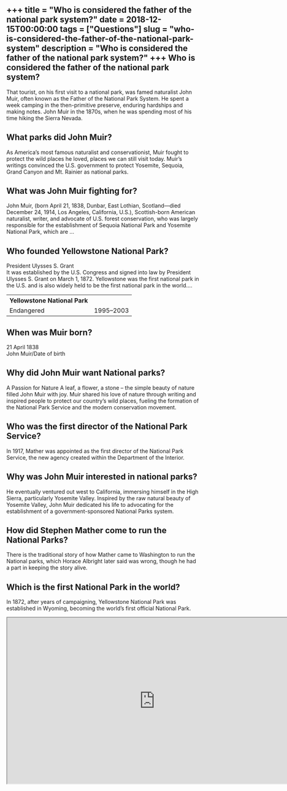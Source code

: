 +++
title = "Who is considered the father of the national park system?"
date = 2018-12-15T00:00:00
tags = ["Questions"]
slug = "who-is-considered-the-father-of-the-national-park-system"
description = "Who is considered the father of the national park system?"
+++
Who is considered the father of the national park system?
---------------------------------------------------------

That tourist, on his first visit to a national park, was famed naturalist John Muir, often known as the Father of the National Park System. He spent a week camping in the then-primitive preserve, enduring hardships and making notes. John Muir in the 1870s, when he was spending most of his time hiking the Sierra Nevada.

What parks did John Muir?
-------------------------

As America’s most famous naturalist and conservationist, Muir fought to protect the wild places he loved, places we can still visit today. Muir’s writings convinced the U.S. government to protect Yosemite, Sequoia, Grand Canyon and Mt. Rainier as national parks.

What was John Muir fighting for?
--------------------------------

John Muir, (born April 21, 1838, Dunbar, East Lothian, Scotland—died December 24, 1914, Los Angeles, California, U.S.), Scottish-born American naturalist, writer, and advocate of U.S. forest conservation, who was largely responsible for the establishment of Sequoia National Park and Yosemite National Park, which are …

Who founded Yellowstone National Park?
--------------------------------------

President Ulysses S. Grant  
It was established by the U.S. Congress and signed into law by President Ulysses S. Grant on March 1, 1872. Yellowstone was the first national park in the U.S. and is also widely held to be the first national park in the world….

<table><tr><th>Yellowstone National Park</th></tr><tr><td>Endangered</td><td>1995–2003</td></tr></table>

When was Muir born?
-------------------

21 April 1838  
John Muir/Date of birth

Why did John Muir want National parks?
--------------------------------------

A Passion for Nature A leaf, a flower, a stone – the simple beauty of nature filled John Muir with joy. Muir shared his love of nature through writing and inspired people to protect our country’s wild places, fueling the formation of the National Park Service and the modern conservation movement.

Who was the first director of the National Park Service?
--------------------------------------------------------

In 1917, Mather was appointed as the first director of the National Park Service, the new agency created within the Department of the Interior.

Why was John Muir interested in national parks?
-----------------------------------------------

He eventually ventured out west to California, immersing himself in the High Sierra, particularly Yosemite Valley. Inspired by the raw natural beauty of Yosemite Valley, John Muir dedicated his life to advocating for the establishment of a government-sponsored National Parks system.

How did Stephen Mather come to run the National Parks?
------------------------------------------------------

There is the traditional story of how Mather came to Washington to run the National parks, which Horace Albright later said was wrong, though he had a part in keeping the story alive.

Which is the first National Park in the world?
----------------------------------------------

In 1872, after years of campaigning, Yellowstone National Park was established in Wyoming, becoming the world’s first official National Park.

<iframe allow="accelerometer; autoplay; clipboard-write; encrypted-media; gyroscope; picture-in-picture" allowfullscreen="" class="__youtube_prefs__  epyt-is-override  no-lazyload" data-no-lazy="1" data-origheight="433" data-origwidth="770" data-skipgform_ajax_framebjll="" height="433" id="_ytid_86467" loading="lazy" src="https://www.youtube.com/embed/MxvvJ5UZ4_4?enablejsapi=1&autoplay=0&cc_load_policy=0&cc_lang_pref=&iv_load_policy=1&loop=0&modestbranding=0&rel=1&fs=1&playsinline=0&autohide=2&theme=dark&color=red&controls=1&" title="YouTube player" width="770"></iframe>